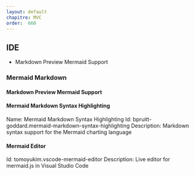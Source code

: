 ```yaml
---
layout: default
chapitre: MVC
order:  660
---
```



## IDE 

- Markdown Preview Mermaid Support


### Mermaid Markdown 

#### Markdown Preview Mermaid Support

#### Mermaid Markdown Syntax Highlighting

Name: Mermaid Markdown Syntax Highlighting
Id: bpruitt-goddard.mermaid-markdown-syntax-highlighting
Description: Markdown syntax support for the Mermaid charting language

#### Mermaid Editor
Id: tomoyukim.vscode-mermaid-editor
Description: Live editor for mermaid.js in Visual Studio Code